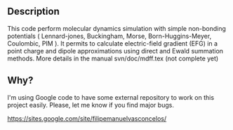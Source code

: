 ## Description ##
This code perform molecular dynamics simulation with simple non-bonding potentials
( Lennard-jones, Buckingham, Morse, Born-Huggins-Meyer, Coulombic, PIM  ).
It permits to calculate electric-field gradient (EFG) in a point charge and dipole approximations using direct and Ewald summation methods.
More details in the manual svn/doc/mdff.tex (not complete yet)

## Why? ##
I'm using Google code to have some external repository to work on this project easily.
Please, let me know if you find major bugs.

https://sites.google.com/site/filipemanuelvasconcelos/
